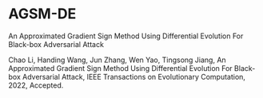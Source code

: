 # AGSM-DE

An Approximated Gradient Sign Method Using Differential Evolution For Black-box Adversarial Attack

Chao Li, Handing Wang, Jun Zhang, Wen Yao, Tingsong Jiang, An Approximated Gradient Sign Method Using Differential Evolution For Black-box Adversarial Attack, IEEE Transactions on Evolutionary Computation, 2022, Accepted.
